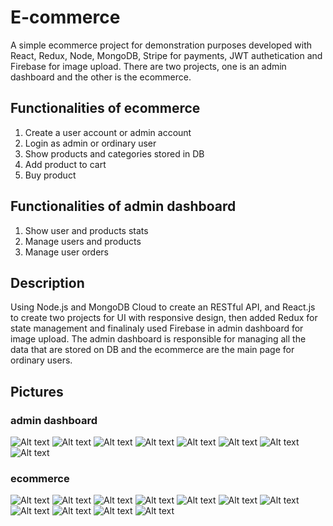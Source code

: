 # E-commerce

A simple ecommerce project for demonstration purposes developed with React, Redux, Node, MongoDB, Stripe for payments, JWT authetication and Firebase for image upload. There are two projects, one is an admin dashboard and the other
is the ecommerce.

## Functionalities of ecommerce

1. Create a user account or admin account
2. Login as admin or ordinary user
3. Show products and categories stored in DB
4. Add product to cart
5. Buy product

## Functionalities of admin dashboard

1. Show user and products stats
2. Manage users and products
3. Manage user orders

## Description

Using Node.js and MongoDB Cloud to create an RESTful API, and React.js to create two projects for UI with responsive design, then added Redux for state management and finalinaly used Firebase in admin dashboard for image upload. The admin dashboard is responsible for managing all the data that are stored on DB and the ecommerce are the main page for ordinary users.

## Pictures

### admin dashboard

![Alt text](https://i.ibb.co/gMJqY4f/admin-first.png "home page")
![Alt text](https://i.ibb.co/K6y5q99/admin-last.png "home page 2")
![Alt text](https://i.ibb.co/cTFVxtK/admin-products.png "products page")
![Alt text](https://i.ibb.co/m5hy2Tf/admin-edit-product.png "product page")
![Alt text](https://i.ibb.co/qF4cLbX/admin-add-product.png "add product page")
![Alt text](https://i.ibb.co/4SyLKxb/admin-users.png "users page")
![Alt text](https://i.ibb.co/px6YT8r/admin-edit-user.png "user page")
![Alt text](https://i.ibb.co/7bndHTr/admin-add-user.png "add user page")

### ecommerce

![Alt text](https://i.ibb.co/CBbJCzv/register.png "register page")
![Alt text](https://i.ibb.co/YDFwT9k/login.png "login page")
![Alt text](https://i.ibb.co/JrXKv5j/home-slide.png "home-slide page")
![Alt text](https://i.ibb.co/5sk06J5/home-categories.png "home-categories page")
![Alt text](https://i.ibb.co/5sk06J5/home-categories.png "home-categories page")
![Alt text](https://i.ibb.co/vkVyqFH/home-products.png "home-products page")
![Alt text](https://i.ibb.co/d6nkQf3/footer.png "footer")
![Alt text](https://i.ibb.co/nBdf74h/product-List.png "products page")
![Alt text](https://i.ibb.co/K008PPb/product.png "product page")
![Alt text](https://i.ibb.co/RpMz8xx/stripe-1.png "stripe payment")
![Alt text](https://i.ibb.co/41J8JV8/mobile-responsive.png "mobile responsive")
